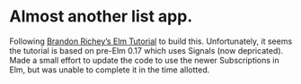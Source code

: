 # Almost another list app.
Following [Brandon Richey’s Elm Tutorial](https://medium.com/p/11d7a53b1a78) to build this. Unfortunately, it seems the tutorial is based on pre-Elm 0.17 which uses Signals (now depricated). Made a small effort to update the code to use the newer Subscriptions in Elm, but was unable to complete it in the time allotted.
